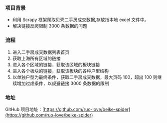 ### 项目背景

- 利用 Scrapy 框架爬取贝壳二手房成交数据,存放指本地 excel 文件中。
- 解决链接反爬限制 3000 条数据的问题

### 流程

1. 进入二手房成交数据列表首页
2. 获取上海所有区域的链接
3. 进入各个区域的链接，获取该区域的板块链接
4. 进入各个板块的链接，获取该板块的各种户型结构
5. 以单独户型为最终条件，获取二手房成交数据，最大页码 100，超出 100 则继续增加过虑条件，以规避链接 3000 条数据的限制

### 地址

GitHub 项目地址：[https://github.com/ruo-love/beike-spider](https://github.com/ruo-love/beike-spider)

